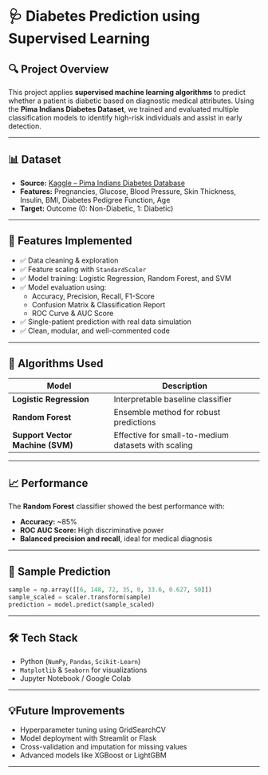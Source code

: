 # 🩺 Diabetes Prediction using Supervised Learning

## 🔍 Project Overview
This project applies **supervised machine learning algorithms** to predict whether a patient is diabetic based on diagnostic medical attributes. Using the **Pima Indians Diabetes Dataset**, we trained and evaluated multiple classification models to identify high-risk individuals and assist in early detection.

---

## 📊 Dataset
- **Source:** [Kaggle – Pima Indians Diabetes Database](https://www.kaggle.com/datasets/uciml/pima-indians-diabetes-database)
- **Features:** Pregnancies, Glucose, Blood Pressure, Skin Thickness, Insulin, BMI, Diabetes Pedigree Function, Age
- **Target:** Outcome (0: Non-Diabetic, 1: Diabetic)

---

## 🚀 Features Implemented
- ✅ Data cleaning & exploration  
- ✅ Feature scaling with `StandardScaler`  
- ✅ Model training: Logistic Regression, Random Forest, and SVM  
- ✅ Model evaluation using:
  - Accuracy, Precision, Recall, F1-Score
  - Confusion Matrix & Classification Report
  - ROC Curve & AUC Score  
- ✅ Single-patient prediction with real data simulation  
- ✅ Clean, modular, and well-commented code

---

## 🧠 Algorithms Used
| Model                  | Description                                      |
|------------------------|--------------------------------------------------|
| **Logistic Regression** | Interpretable baseline classifier               |
| **Random Forest**       | Ensemble method for robust predictions          |
| **Support Vector Machine (SVM)** | Effective for small-to-medium datasets with scaling |

---

## 📈 Performance
The **Random Forest** classifier showed the best performance with:
- **Accuracy:** ~85%  
- **ROC AUC Score:** High discriminative power  
- **Balanced precision and recall**, ideal for medical diagnosis

---

## 🔮 Sample Prediction
```python
sample = np.array([[6, 148, 72, 35, 0, 33.6, 0.627, 50]])
sample_scaled = scaler.transform(sample)
prediction = model.predict(sample_scaled)
```
---
## 🛠️ Tech Stack
- Python (`NumPy`, `Pandas`, `Scikit-Learn`)
- `Matplotlib` & `Seaborn` for visualizations
- Jupyter Notebook / Google Colab

---
## 💡Future Improvements
- Hyperparameter tuning using GridSearchCV
- Model deployment with Streamlit or Flask
- Cross-validation and imputation for missing values
- Advanced models like XGBoost or LightGBM

  
---


